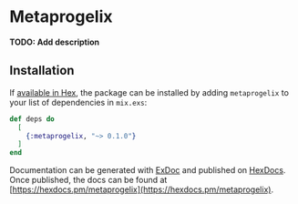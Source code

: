 # Metaprogelix

**TODO: Add description**

## Installation

If [available in Hex](https://hex.pm/docs/publish), the package can be installed
by adding `metaprogelix` to your list of dependencies in `mix.exs`:

```elixir
def deps do
  [
    {:metaprogelix, "~> 0.1.0"}
  ]
end
```

Documentation can be generated with [ExDoc](https://github.com/elixir-lang/ex_doc)
and published on [HexDocs](https://hexdocs.pm). Once published, the docs can
be found at [https://hexdocs.pm/metaprogelix](https://hexdocs.pm/metaprogelix).

